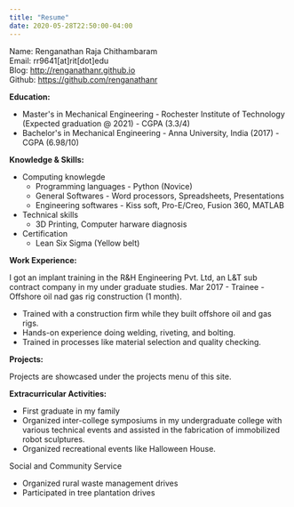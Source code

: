 ```yaml
---
title: "Resume"
date: 2020-05-28T22:50:00-04:00
---
```

Name: Renganathan Raja Chithambaram  
Email: rr9641[at]rit[dot]edu  
Blog: http://renganathanr.github.io  
Github: https://github.com/renganathanr

**Education:**  
* Master's in Mechanical Engineering - Rochester Institute of Technology (Expected graduation @ 2021) - CGPA (3.3/4)
* Bachelor's in Mechanical Engineering - Anna University, India (2017) - CGPA (6.98/10)

**Knowledge & Skills:**
* Computing knowlegde  
    * Programming languages - Python (Novice)
    * General Softwares - Word processors, Spreadsheets, Presentations
    * Engineering softwares - Kiss soft, Pro-E/Creo, Fusion 360, MATLAB
* Technical skills
    * 3D Printing, Computer harware diagnosis
* Certification
    * Lean Six Sigma (Yellow belt)

**Work Experience:**

I got an implant training in the R&H Engineering Pvt. Ltd, an L&T sub contract company in my under graduate studies.
Mar 2017 - Trainee - Offshore oil nad gas rig construction (1 month).
* Trained with a construction firm while they built offshore oil and gas rigs.
* Hands-on experience doing welding, riveting, and bolting.
* Trained in processes like material selection and quality checking.

**Projects:**

Projects are showcased under the projects menu of this site.

**Extracurricular Activities:**
* First graduate in my family
* Organized inter-college symposiums in my undergraduate college with various technical events and assisted in the fabrication of immobilized robot sculptures.
* Organized recreational events like Halloween House.
    
Social and Community Service
* Organized rural waste management drives
* Participated in tree plantation drives